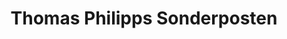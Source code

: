 ---
title: "Thomas Philipps Sonderposten"
url: /nister/thomas-philipps-sonderposten/
shop: Kramladen
---